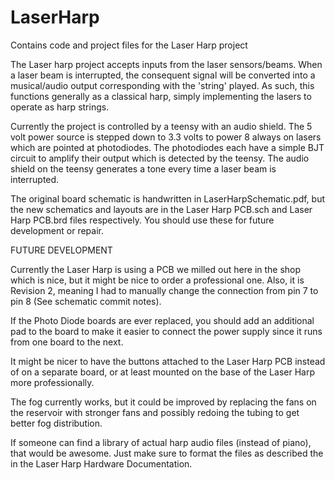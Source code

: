 # LaserHarp
Contains code and project files for the Laser Harp project

The Laser harp project accepts inputs from the laser sensors/beams. When a laser beam is interrupted, the consequent signal will be converted into a musical/audio output corresponding with the 'string' played. As such, this functions generally as a classical harp, simply implementing the lasers to operate as harp strings.

Currently the project is controlled by a teensy with an audio shield. The 5 volt power source is stepped down to 3.3 volts to power 8 always on lasers which are pointed at photodiodes. The photodiodes each have a simple BJT circuit to amplify their output which is detected by the teensy. The audio shield on the teensy generates a tone every time a laser beam is interrupted.

The original board schematic is handwritten in LaserHarpSchematic.pdf, but the new schematics and layouts are in the Laser Harp PCB.sch and Laser Harp PCB.brd files respectively. You should use these for future development or repair.


FUTURE DEVELOPMENT

Currently the Laser Harp is using a PCB we milled out here in the shop which is nice, but it might be nice to order a professional one. Also, it is Revision 2, meaning I had to manually change the connection from pin 7 to pin 8 (See schematic commit notes).

If the Photo Diode boards are ever replaced, you should add an additional pad to the board to make it easier to connect the power supply since it runs from one board to the next.

It might be nicer to have the buttons attached to the Laser Harp PCB instead of on a separate board, or at least mounted on the base of the Laser Harp more professionally.

The fog currently works, but it could be improved by replacing the fans on the reservoir with stronger fans and possibly redoing the tubing to get better fog distribution.

If someone can find a library of actual harp audio files (instead of piano), that would be awesome. Just make sure to format the files as described the in the Laser Harp Hardware Documentation.
